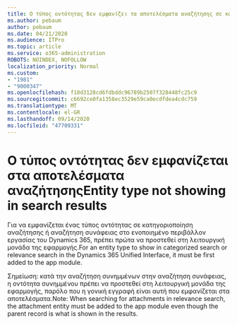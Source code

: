 ```yaml
---
title: Ο τύπος οντότητας δεν εμφανίζει τα αποτελέσματα αναζήτησης σε κατηγοριοποιημένα ή συνάφεια στο Dynamics 365 Unified interface
ms.author: pebaum
author: pebaum
ms.date: 04/21/2020
ms.audience: ITPro
ms.topic: article
ms.service: o365-administration
ROBOTS: NOINDEX, NOFOLLOW
localization_priority: Normal
ms.custom:
- "1981"
- "9000347"
ms.openlocfilehash: f18d3128cd6fdbddc96789b2507f328448fc25c9
ms.sourcegitcommit: c6692ce0fa1358ec3529e59ca0ecdfdea4cdc759
ms.translationtype: MT
ms.contentlocale: el-GR
ms.lasthandoff: 09/14/2020
ms.locfileid: "47709331"
---
```

# <a name="entity-type-not-showing-in-search-results"></a><span data-ttu-id="2faf1-102">Ο τύπος οντότητας δεν εμφανίζεται στα αποτελέσματα αναζήτησης</span><span class="sxs-lookup"><span data-stu-id="2faf1-102">Entity type not showing in search results</span></span>

<span data-ttu-id="2faf1-103">Για να εμφανίζεται ένας τύπος οντότητας σε κατηγοριοποίηση αναζήτησης ή αναζήτηση συνάφειας στο ενοποιημένο περιβάλλον εργασίας του Dynamics 365, πρέπει πρώτα να προστεθεί στη λειτουργική μονάδα της εφαρμογής.</span><span class="sxs-lookup"><span data-stu-id="2faf1-103">For an entity type to show in categorized search or relevance search in the Dynamics 365 Unified Interface, it must be first added to the app module.</span></span>

<span data-ttu-id="2faf1-104">Σημείωση: κατά την αναζήτηση συνημμένων στην αναζήτηση συνάφειας, η οντότητα συνημμένου πρέπει να προστεθεί στη λειτουργική μονάδα της εφαρμογής, παρόλο που η γονική εγγραφή είναι αυτή που εμφανίζεται στα αποτελέσματα.</span><span class="sxs-lookup"><span data-stu-id="2faf1-104">Note: When searching for attachments in relevance search, the attachment entity must be added to the app module even though the parent record is what is shown in the results.</span></span>

